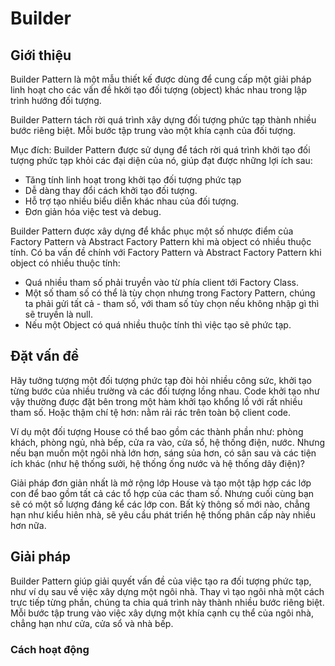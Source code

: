 # Builder

## Giới thiệu

Builder Pattern là một mẫu thiết kế được dùng để cung cấp một giải pháp linh hoạt cho các vấn đề hkởi tạo đối tượng (object) khác nhau trong lập trình hướng đối tượng.

Builder Pattern tách rời quá trình xây dựng đối tượng phức tạp thành nhiều bước riêng biệt. Mỗi bước tập trung vào một khía cạnh của đối tượng.

Mục đích: Builder Pattern được sử dụng để tách rời quá trình khởi tạo đối tượng phức tạp khỏi các đại diện của nó, giúp đạt được những lợi ích sau:

- Tăng tính linh hoạt trong khởi tạo đối tượng phức tạp
- Dễ dàng thay đổi cách khởi tạo đối tượng.
- Hỗ trợ tạo nhiều biểu diễn khác nhau của đối tượng.
- Đơn giản hóa việc test và debug.

Builder Pattern được xây dựng để khắc phục một số nhược điểm của Factory Pattern và Abstract Factory Pattern khi mà object có nhiều thuộc tính. Có ba vấn đề chính với  Factory Pattern và Abstract Factory Pattern khi object có nhiều thuộc tính:
- Quá nhiều tham số phải truyền vào từ phía client tới Factory Class.
- Một số tham số có thể là tùy chọn nhưng trong Factory Pattern, chúng ta phải gửi tất cả - tham số, với tham số tùy chọn nếu không nhập gì thì sẽ truyền là null.
- Nếu một Object có quá nhiều thuộc tính thì việc tạo sẽ phức tạp.

## Đặt vấn đề

Hãy tưởng tượng một đối tượng phức tạp đòi hỏi nhiều công sức, khởi tạo từng bước của nhiều trường và các đối tượng lồng nhau. Code khởi tạo như vậy thường được đặt bên trong một hàm khởi tạo khổng lồ với rất nhiều tham số. Hoặc thậm chí tệ hơn: nằm rải rác trên toàn bộ client code.

Ví dụ một đối tượng House có thể bao gồm các thành phần như: phòng khách, phòng ngủ, nhà bếp, cửa ra vào, cửa sổ, hệ thống điện, nước. Nhưng nếu bạn muốn một ngôi nhà lớn hơn, sáng sủa hơn, có sân sau và các tiện ích khác (như hệ thống sưởi, hệ thống ống nước và hệ thống dây điện)?

Giải pháp đơn giản nhất là mở rộng lớp House và tạo một tập hợp các lớp con để bao gồm tất cả các tổ hợp của các tham số. Nhưng cuối cùng bạn sẽ có một số lượng đáng kể các lớp con. Bất kỳ thông số mới nào, chẳng hạn như kiểu hiên nhà, sẽ yêu cầu phát triển hệ thống phân cấp này nhiều hơn nữa.

## Giải pháp

Builder Pattern giúp giải quyết vấn đề của việc tạo ra đối tượng phức tạp, như ví dụ sau về việc xây dựng một ngôi nhà. Thay vì tạo ngôi nhà một cách trực tiếp từng phần, chúng ta chia quá trình này thành nhiều bước riêng biệt. Mỗi bước tập trung vào việc xây dựng một khía cạnh cụ thể của ngôi nhà, chẳng hạn như cửa, cửa sổ và nhà bếp.

### Cách hoạt động
